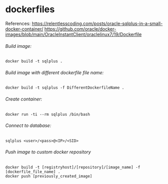 # dockerfiles
References:
https://relentlesscoding.com/posts/oracle-sqlplus-in-a-small-docker-container/
https://github.com/oracle/docker-images/blob/main/OracleInstantClient/oraclelinux7/19/Dockerfile

###### Build image:
	docker build -t sqlplus . 

###### Build image with different dockerfile file name:
    docker build -t sqlplus -f DifferentDockerfileName .

###### Create container:
	docker run -ti --rm sqlplus /bin/bash

###### Connect to database:	
	sqlplus <user>/<pass>@<IP>/<SID>

###### Push image to custom docker repository
    docker build -t [registryhost]/[repository]/[image_name] -f [dockerfile_file_name] .
    docker push [previously_created_image]